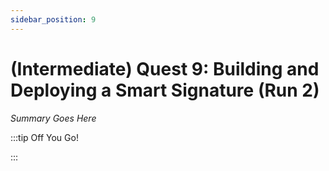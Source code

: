```yaml
---
sidebar_position: 9
---
```


# (Intermediate) Quest 9: Building and Deploying a Smart Signature (Run 2)

_Summary Goes Here_

:::tip Off You Go!

<QuestButton text="Happy Questing" link='' />

:::

